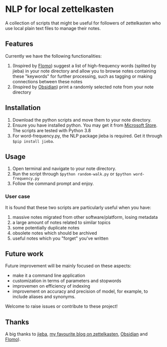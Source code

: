 # NLP for local zettelkasten

A collection of scripts that might be useful for followers of zettelkasten who use local plain text files to manage their notes.

## Features

Currently we have the following functionalities:

1. (Inspired by [Flomo](flomoapp.com)) suggest a list of high-frequency words (splited by jieba) in your note directory and allow you to browse notes containing these "keywords" for further processing, such as tagging or making connections between these notes
2. (Inspired by [Obsidian](obsidian.md)) print a randomly selected note from your note directory

## Installation

1. Download the python scripts and move them to your note directory.
2. Ensure you have installed python. You may get it from [Microsoft Store](https://www.microsoft.com/store/productId/9MSSZTT1N39L). The scripts are tested with Python 3.8
3. For word-frequency.py, the NLP package jieba is required. Get it through `$pip install jieba`.

## Usage

1. Open terminal and navigate to your note directory.
2. Run the script through `$python random-walk.py` or `$python word-frequency.py`
3. Follow the command prompt and enjoy.

### User case

It is found that these two scripts are particularly useful when you have:

1. massive notes migrated from other software/platform, losing metadata
2. a large amount of notes related to similar topics
3. some potentially duplicate notes
4. obsolete notes which should be archived
5. useful notes which you "forget" you've written

## Future work

Future improvement will be mainly focused on these aspects:

- make it a command line application
- customization in terms of parameters and stopwords
- improvemen on efficiency of indexing
- improvement on accuracy and precision of model, for example, to include aliases and synonyms.

Welcome to raise issues or contribute to these project! 

## Thanks

A big thanks to [jieba](https://pypi.org/project/jieba/), [my favourite blog on zettelkasten](zettelkasten.de), [Obsidian](obsidian.md) and [Flomo](flomoapp.com)).
